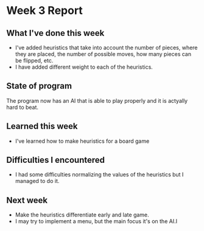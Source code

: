 # Week 3 Report

## What I've done this week

- I've added heuristics that take into account the number of pieces, where they are placed, the number of possible moves, how many pieces can be flipped, etc.
- I have added different weight to each of the heuristics.

## State of program

The program now has an AI that is able to play properly and it is actyally hard to beat.

## Learned this week

- I've learned how to make heuristics for a board game

## Difficulties I encountered

- I had some difficulties normalizing the values of the heuristics but I managed to do it.

## Next week

- Make the heuristics differentiate early and late game.
- I may try to implement a menu, but the main focus it's on the AI.I
